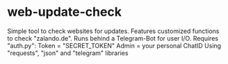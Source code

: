 # web-update-check
Simple tool to check websites for updates. Features customized functions to check "zalando.de". Runs behind a Telegram-Bot for user I/O.
Requires "auth.py":
    Token = "SECRET_TOKEN"
    Admin = your personal ChatID 
Using "requests", "json" and "telegram" libraries
